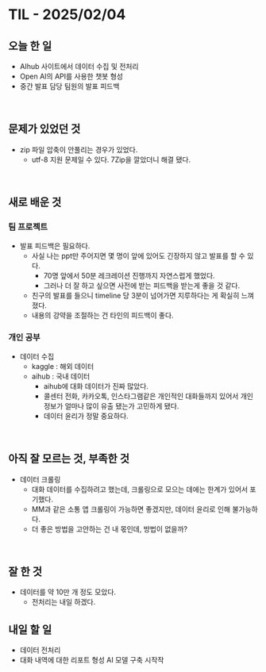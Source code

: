 # TIL - 2025/02/04


## 오늘 한 일
- AIhub 사이트에서 데이터 수집 및 전처리
- Open AI의 API를 사용한 챗봇 형성
- 중간 발표 담당 팀원의 발표 피드백

<br>

## 문제가 있었던 것
- zip 파일 압축이 안풀리는 경우가 있었다.
  - utf-8 지원 문제일 수 있다. 7Zip을 깔았더니 해결 됐다.

<br>

## 새로 배운 것
### 팀 프로젝트
- 발표 피드백은 필요하다.
  - 사실 나는 ppt만 주어지면 몇 명이 앞에 있어도 긴장하지 않고 발표를 할 수 있다.
    - 70명 앞에서 50분 레크레이션 진행까지 자연스럽게 했었다.
    - 그러나 더 잘 하고 싶으면 사전에 받는 피드백을 받는게 좋을 것 같다.
  - 친구의 발표를 들으니 timeline 당 3분이 넘어가면 지루하다는 게 확실히 느껴졌다.
  - 내용의 강약을 조절하는 건 타인의 피드백이 좋다.

### 개인 공부
- 데이터 수집
  - kaggle : 해외 데이터
  - aihub : 국내 데이터
    - aihub에 대화 데이터가 진짜 많았다.
    - 콜센터 전화, 카카오톡, 인스타그램같은 개인적인 대화들까지 있어서 개인 정보가 얼마나 많이 유출 됐는가 고민하게 됐다.
    - 데이터 윤리가 정말 중요하다.

<br>

## 아직 잘 모르는 것, 부족한 것
- 데이터 크롤링
  - 대화 데이터를 수집하려고 했는데, 크롤링으로 모으는 데에는 한계가 있어서 포기했다.
  - MM과 같은 소통 앱 크롤링이 가능하면 좋겠지만, 데이터 윤리로 인해 불가능하다.
  - 더 좋은 방법을 고안하는 건 내 몫인데, 방법이 없을까?

<br>

## 잘 한 것
- 데이터를 약 10만 개 정도 모았다.
  - 전처리는 내일 하겠다.

## 내일 할 일
- 데이터 전처리
- 대화 내역에 대한 리포트 형성 AI 모델 구축 시작작